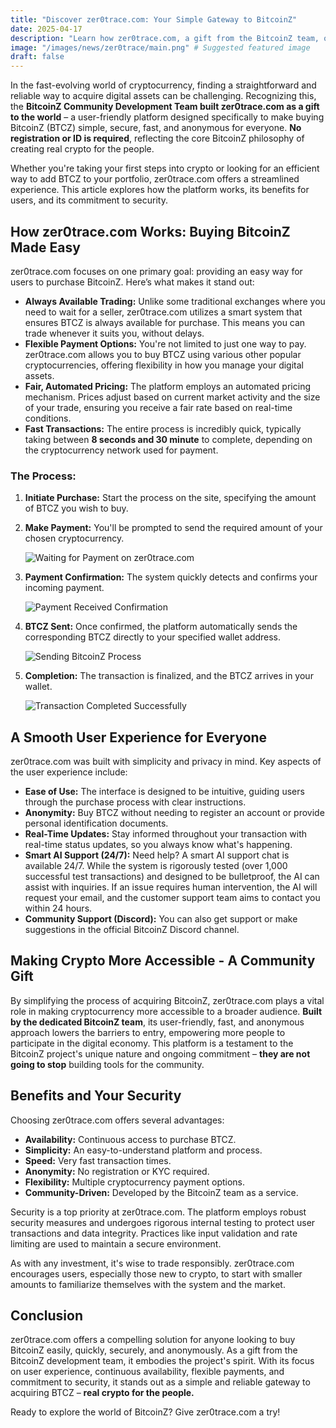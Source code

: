 ```yaml
---
title: "Discover zer0trace.com: Your Simple Gateway to BitcoinZ"
date: 2025-04-17
description: "Learn how zer0trace.com, a gift from the BitcoinZ team, offers a simple, fast, and anonymous way to buy BTCZ."
image: "/images/news/zer0trace/main.png" # Suggested featured image
draft: false
---
```


In the fast-evolving world of cryptocurrency, finding a straightforward and reliable way to acquire digital assets can be challenging. Recognizing this, the **BitcoinZ Community Development Team built zer0trace.com as a gift to the world** – a user-friendly platform designed specifically to make buying BitcoinZ (BTCZ) simple, secure, fast, and anonymous for everyone. **No registration or ID is required**, reflecting the core BitcoinZ philosophy of creating real crypto for the people.

Whether you're taking your first steps into crypto or looking for an efficient way to add BTCZ to your portfolio, zer0trace.com offers a streamlined experience. This article explores how the platform works, its benefits for users, and its commitment to security.

## How zer0trace.com Works: Buying BitcoinZ Made Easy

zer0trace.com focuses on one primary goal: providing an easy way for users to purchase BitcoinZ. Here’s what makes it stand out:

*   **Always Available Trading:** Unlike some traditional exchanges where you need to wait for a seller, zer0trace.com utilizes a smart system that ensures BTCZ is always available for purchase. This means you can trade whenever it suits you, without delays.
*   **Flexible Payment Options:** You're not limited to just one way to pay. zer0trace.com allows you to buy BTCZ using various other popular cryptocurrencies, offering flexibility in how you manage your digital assets.
*   **Fair, Automated Pricing:** The platform employs an automated pricing mechanism. Prices adjust based on current market activity and the size of your trade, ensuring you receive a fair rate based on real-time conditions.
*   **Fast Transactions:** The entire process is incredibly quick, typically taking between **8 seconds and 30 minute** to complete, depending on the cryptocurrency network used for payment.

### The Process:

1.  **Initiate Purchase:** Start the process on the site, specifying the amount of BTCZ you wish to buy.
2.  **Make Payment:** You'll be prompted to send the required amount of your chosen cryptocurrency.

    ![Waiting for Payment on zer0trace.com](/images/news/zer0trace/waiting_for_payment.png)

3.  **Payment Confirmation:** The system quickly detects and confirms your incoming payment.

    ![Payment Received Confirmation](/images/news/zer0trace/payment_received.png)

4.  **BTCZ Sent:** Once confirmed, the platform automatically sends the corresponding BTCZ directly to your specified wallet address.

    ![Sending BitcoinZ Process](/images/news/zer0trace/seding_bitcoinz.png)

5.  **Completion:** The transaction is finalized, and the BTCZ arrives in your wallet.

    ![Transaction Completed Successfully](/images/news/zer0trace/transaction%20completed.png) 

## A Smooth User Experience for Everyone

zer0trace.com was built with simplicity and privacy in mind. Key aspects of the user experience include:

*   **Ease of Use:** The interface is designed to be intuitive, guiding users through the purchase process with clear instructions.
*   **Anonymity:** Buy BTCZ without needing to register an account or provide personal identification documents.
*   **Real-Time Updates:** Stay informed throughout your transaction with real-time status updates, so you always know what's happening.
*   **Smart AI Support (24/7):** Need help? A smart AI support chat is available 24/7. While the system is rigorously tested (over 1,000 successful test transactions) and designed to be bulletproof, the AI can assist with inquiries. If an issue requires human intervention, the AI will request your email, and the customer support team aims to contact you within 24 hours.
*   **Community Support (Discord):** You can also get support or make suggestions in the official BitcoinZ Discord channel.

## Making Crypto More Accessible - A Community Gift

By simplifying the process of acquiring BitcoinZ, zer0trace.com plays a vital role in making cryptocurrency more accessible to a broader audience. **Built by the dedicated BitcoinZ team**, its user-friendly, fast, and anonymous approach lowers the barriers to entry, empowering more people to participate in the digital economy. This platform is a testament to the BitcoinZ project's unique nature and ongoing commitment – **they are not going to stop** building tools for the community.

## Benefits and Your Security

Choosing zer0trace.com offers several advantages:

*   **Availability:** Continuous access to purchase BTCZ.
*   **Simplicity:** An easy-to-understand platform and process.
*   **Speed:** Very fast transaction times.
*   **Anonymity:** No registration or KYC required.
*   **Flexibility:** Multiple cryptocurrency payment options.
*   **Community-Driven:** Developed by the BitcoinZ team as a service.

Security is a top priority at zer0trace.com. The platform employs robust security measures and undergoes rigorous internal testing to protect user transactions and data integrity. Practices like input validation and rate limiting are used to maintain a secure environment.

As with any investment, it's wise to trade responsibly. zer0trace.com encourages users, especially those new to crypto, to start with smaller amounts to familiarize themselves with the system and the market.

## Conclusion

zer0trace.com offers a compelling solution for anyone looking to buy BitcoinZ easily, quickly, securely, and anonymously. As a gift from the BitcoinZ development team, it embodies the project's spirit. With its focus on user experience, continuous availability, flexible payments, and commitment to security, it stands out as a simple and reliable gateway to acquiring BTCZ – **real crypto for the people.**

Ready to explore the world of BitcoinZ? Give zer0trace.com a try!